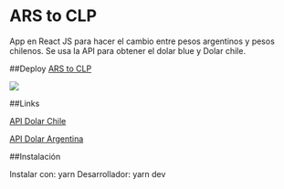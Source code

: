 # ARS to CLP
App en React JS para hacer el cambio entre pesos argentinos y pesos chilenos.
Se usa la API para obtener el dolar blue y Dolar chile.

##Deploy
[ARS to CLP](https://rococo-cajeta-d4a2bc.netlify.app)

![](https://res.cloudinary.com/dlrsxizob/image/upload/v1657642820/ARStoCLP.png)

##Links

[API Dolar Chile](https://api.cmfchile.cl/documentacion/index.html)

[API Dolar Argentina](https://bluelytics.com.ar/#!/api)

##Instalación

Instalar con: yarn
Desarrollador: yarn dev